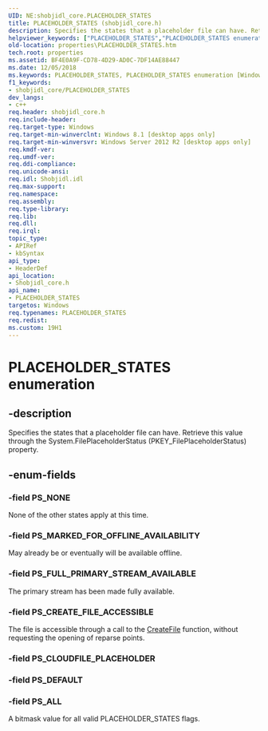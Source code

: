 ```yaml
---
UID: NE:shobjidl_core.PLACEHOLDER_STATES
title: PLACEHOLDER_STATES (shobjidl_core.h)
description: Specifies the states that a placeholder file can have. Retrieve this value through the System.FilePlaceholderStatus (PKEY_FilePlaceholderStatus) property.
helpviewer_keywords: ["PLACEHOLDER_STATES","PLACEHOLDER_STATES enumeration [Windows Properties]","PS_ALL","PS_CREATE_FILE_ACCESSIBLE","PS_FULL_PRIMARY_STREAM_AVAILABLE","PS_MARKED_FOR_OFFLINE_AVAILABILITY","PS_NONE","properties.PLACEHOLDER_STATES","shobjidl_core/PLACEHOLDER_STATES","shobjidl_core/PS_ALL","shobjidl_core/PS_CREATE_FILE_ACCESSIBLE","shobjidl_core/PS_FULL_PRIMARY_STREAM_AVAILABLE","shobjidl_core/PS_MARKED_FOR_OFFLINE_AVAILABILITY","shobjidl_core/PS_NONE"]
old-location: properties\PLACEHOLDER_STATES.htm
tech.root: properties
ms.assetid: BF4E0A9F-CD78-4D29-AD0C-7DF14AE88447
ms.date: 12/05/2018
ms.keywords: PLACEHOLDER_STATES, PLACEHOLDER_STATES enumeration [Windows Properties], PS_ALL, PS_CREATE_FILE_ACCESSIBLE, PS_FULL_PRIMARY_STREAM_AVAILABLE, PS_MARKED_FOR_OFFLINE_AVAILABILITY, PS_NONE, properties.PLACEHOLDER_STATES, shobjidl_core/PLACEHOLDER_STATES, shobjidl_core/PS_ALL, shobjidl_core/PS_CREATE_FILE_ACCESSIBLE, shobjidl_core/PS_FULL_PRIMARY_STREAM_AVAILABLE, shobjidl_core/PS_MARKED_FOR_OFFLINE_AVAILABILITY, shobjidl_core/PS_NONE
f1_keywords:
- shobjidl_core/PLACEHOLDER_STATES
dev_langs:
- c++
req.header: shobjidl_core.h
req.include-header: 
req.target-type: Windows
req.target-min-winverclnt: Windows 8.1 [desktop apps only]
req.target-min-winversvr: Windows Server 2012 R2 [desktop apps only]
req.kmdf-ver: 
req.umdf-ver: 
req.ddi-compliance: 
req.unicode-ansi: 
req.idl: Shobjidl.idl
req.max-support: 
req.namespace: 
req.assembly: 
req.type-library: 
req.lib: 
req.dll: 
req.irql: 
topic_type:
- APIRef
- kbSyntax
api_type:
- HeaderDef
api_location:
- Shobjidl_core.h
api_name:
- PLACEHOLDER_STATES
targetos: Windows
req.typenames: PLACEHOLDER_STATES
req.redist: 
ms.custom: 19H1
---
```


# PLACEHOLDER_STATES enumeration


## -description


Specifies the states that a placeholder file can have. Retrieve this value through the System.FilePlaceholderStatus (PKEY_FilePlaceholderStatus) property.


## -enum-fields




### -field PS_NONE

None of the other states apply at this time.


### -field PS_MARKED_FOR_OFFLINE_AVAILABILITY

May already be or eventually will be available offline.


### -field PS_FULL_PRIMARY_STREAM_AVAILABLE

The primary stream has been made fully available.


### -field PS_CREATE_FILE_ACCESSIBLE

The file is accessible through a call to the <a href="https://docs.microsoft.com/windows/desktop/api/fileapi/nf-fileapi-createfilea">CreateFile</a> function, without requesting the opening of reparse points.


### -field PS_CLOUDFILE_PLACEHOLDER


### -field PS_DEFAULT


### -field PS_ALL

A bitmask value for all valid PLACEHOLDER_STATES flags.

